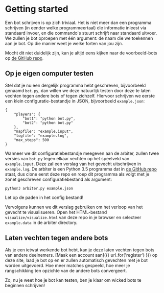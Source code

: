 # Getting started

Een bot schrijven is op zich triviaal. Het is niet meer dan een programma
schrijven (in eender welke programmeertaal) die informatie inleest via standaard invoer, en die commando's
stuurt schrijft naar standaard uitvoer. We zullen je bot oproepen met één argument: de naam die we toekennen
aan je bot. Op die manier weet je welke forten van jou zijn.

Mocht dit niet duidelijk zijn, kan je altijd eens kijken naar de voorbeeld-bots
op [de GitHub repo](https://github.com/ZeusWPI/aichallenge/tree/master/battlebots/testbots).

## Op je eigen computer testen

Stel dat je nu een dergelijk programma hebt geschreven, bijvoorbeeld genaamd
`bot.py`, dan willen we deze natuurlijk testen door deze te laten vechten tegen
andere bots of tegen zichzelf. Hiervoor schrijven we eerste een klein
configuratie-bestandje in JSON, bijvoorbeeld `example.json`:

    {
        "players": {
            "bot1": "python bot.py",
            "bot2": "python bot.py"
        },
        "mapfile": "example.input",
        "logfile": "example.log",
        "max_steps": 500
    }

Wanneer we dit configuratiebestandje meegeven aan de arbiter, zullen twee
versies van `bot.py` tegen elkaar vechten op het speelveld van `example.input`.
Deze zal een verslag van het gevecht uitschrijven in `example.log`.
De arbiter is een Python 3.5 programma dat in [de GitHub repo](https://github.com/ZeusWPI/aichallenge) staat, dus clone eerst deze repo
en roep dit programma als volgt met je zonet geschreven configuratiebestand als
argument:

    python3 arbiter.py example.json

Let op de paden in het config bestand!

Vervolgens kunnen we dit verslag gebruiken om het verloop van het gevecht te
visualisueren. Open het HTML-bestand `visualize/visualize.html` van deze repo in
je browser en selecteer `example.data` in de arbiter directory.

## Laten vechten tegen andere bots

Als je een ietwat werkende bot hebt, kan je deze laten vechten tegen bots van
andere deelnemers. [Maak een account aan]({{ url_for('register') }}) op deze
site, laad je bot op en er zullen automatisch gevechten met je bot worden
uitgevoerd. Hoe meer matches gespeeld, hoe meer je rangschikking ten opzichte
van de andere bots convergeert.

Zo, nu je weet hoe je bot kan testen, ben je klaar om wicked bots te beginnen
schrijven!